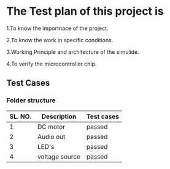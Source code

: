# The Test plan of this project is
1.To know the importnace of the project.

2.To know the work in specific conditions.

3.Working Principle and architecture of the simulide.

4.To verify the microcontroller chip.
## Test Cases 
### Folder structure
| SL. NO. | Description | Test cases |
| -- | ------------ | -------------- |
| 1 |	DC motor | passed |
| 2 |	Audio out | passed |
| 3 |	LED's | passed |
| 4 |	voltage source | passed |
